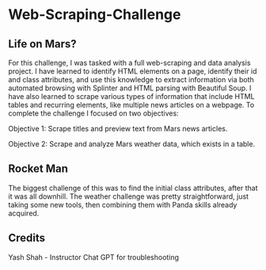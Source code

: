 # Web-Scraping-Challenge
## Life on Mars?
For this challenge, I was tasked with a full web-scraping and data analysis project. I have learned to identify HTML elements on a page, identify their id and class attributes, and use this knowledge to extract information via both automated browsing with Splinter and HTML parsing with Beautiful Soup. I have also learned to scrape various types of information that include HTML tables and recurring elements, like multiple news articles on a webpage. To complete the challenge I focused on two objectives: 

Objective 1: Scrape titles and preview text from Mars news articles.

Objective 2: Scrape and analyze Mars weather data, which exists in a table.

## Rocket Man
The biggest challenge of this was to find the initial class attributes, after that it was all downhill. The weather challenge was pretty straightforward, just taking some new tools, then combining them with Panda skills already acquired.

## Credits
Yash Shah - Instructor
Chat GPT for troubleshooting
